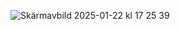 ![Skärmavbild 2025-01-22 kl  17 25 39](https://github.com/user-attachments/assets/ae7f713d-6ae3-47cb-835c-1195e00355fb)
